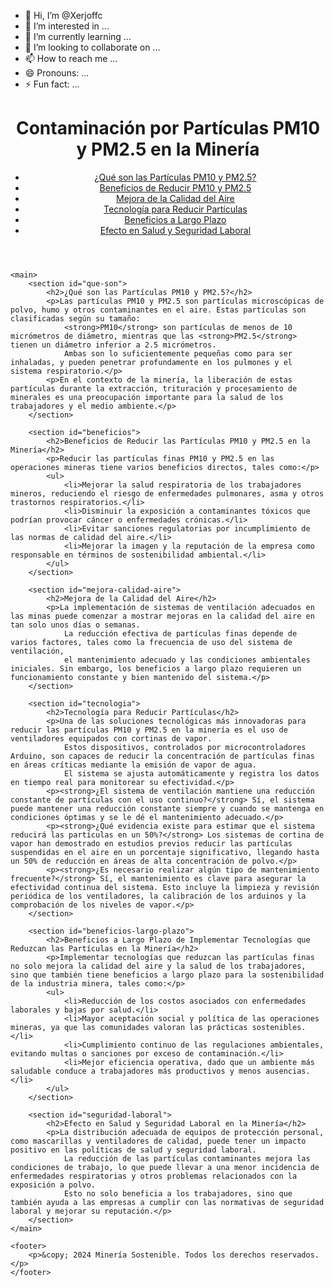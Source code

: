 - 👋 Hi, I’m @Xerjoffc
- 👀 I’m interested in ...
- 🌱 I’m currently learning ...
- 💞️ I’m looking to collaborate on ...
- 📫 How to reach me ...
- 😄 Pronouns: ...
- ⚡ Fun fact: ...

<!---
Xerjoffc/Xerjoffc is a ✨ special ✨ repository because its `README.md` (this file) appears on your GitHub profile.
You can click the Preview link to take a look at your changes.
--->

   <!DOCTYPE html>
<html lang="es">
<head>
    <meta charset="UTF-8">
    <meta name="viewport" content="width=device-width, initial-scale=1.0">
    <meta http-equiv="X-UA-Compatible" content="ie=edge">
    <title>Contaminación por Partículas PM10 y PM2.5 en la Minería</title>
    <link rel="stylesheet" href="styles.css">
</head>
<body>
    <header>
        <h1>Contaminación por Partículas PM10 y PM2.5 en la Minería</h1>
        <nav>
            <ul>
                <li><a href="#que-son">¿Qué son las Partículas PM10 y PM2.5?</a></li>
                <li><a href="#beneficios">Beneficios de Reducir PM10 y PM2.5</a></li>
                <li><a href="#mejora-calidad-aire">Mejora de la Calidad del Aire</a></li>
                <li><a href="#tecnologia">Tecnología para Reducir Partículas</a></li>
                <li><a href="#beneficios-largo-plazo">Beneficios a Largo Plazo</a></li>
                <li><a href="#seguridad-laboral">Efecto en Salud y Seguridad Laboral</a></li>
            </ul>
        </nav>
    </header>

    <main>
        <section id="que-son">
            <h2>¿Qué son las Partículas PM10 y PM2.5?</h2>
            <p>Las partículas PM10 y PM2.5 son partículas microscópicas de polvo, humo y otros contaminantes en el aire. Estas partículas son clasificadas según su tamaño: 
                <strong>PM10</strong> son partículas de menos de 10 micrómetros de diámetro, mientras que las <strong>PM2.5</strong> tienen un diámetro inferior a 2.5 micrómetros. 
                Ambas son lo suficientemente pequeñas como para ser inhaladas, y pueden penetrar profundamente en los pulmones y el sistema respiratorio.</p>
            <p>En el contexto de la minería, la liberación de estas partículas durante la extracción, trituración y procesamiento de minerales es una preocupación importante para la salud de los trabajadores y el medio ambiente.</p>
        </section>

        <section id="beneficios">
            <h2>Beneficios de Reducir las Partículas PM10 y PM2.5 en la Minería</h2>
            <p>Reducir las partículas finas PM10 y PM2.5 en las operaciones mineras tiene varios beneficios directos, tales como:</p>
            <ul>
                <li>Mejorar la salud respiratoria de los trabajadores mineros, reduciendo el riesgo de enfermedades pulmonares, asma y otros trastornos respiratorios.</li>
                <li>Disminuir la exposición a contaminantes tóxicos que podrían provocar cáncer o enfermedades crónicas.</li>
                <li>Evitar sanciones regulatorias por incumplimiento de las normas de calidad del aire.</li>
                <li>Mejorar la imagen y la reputación de la empresa como responsable en términos de sostenibilidad ambiental.</li>
            </ul>
        </section>

        <section id="mejora-calidad-aire">
            <h2>Mejora de la Calidad del Aire</h2>
            <p>La implementación de sistemas de ventilación adecuados en las minas puede comenzar a mostrar mejoras en la calidad del aire en tan solo unos días o semanas. 
                La reducción efectiva de partículas finas depende de varios factores, tales como la frecuencia de uso del sistema de ventilación, 
                el mantenimiento adecuado y las condiciones ambientales iniciales. Sin embargo, los beneficios a largo plazo requieren un funcionamiento constante y bien mantenido del sistema.</p>
        </section>

        <section id="tecnologia">
            <h2>Tecnología para Reducir Partículas</h2>
            <p>Una de las soluciones tecnológicas más innovadoras para reducir las partículas PM10 y PM2.5 en la minería es el uso de ventiladores equipados con cortinas de vapor. 
                Estos dispositivos, controlados por microcontroladores Arduino, son capaces de reducir la concentración de partículas finas en áreas críticas mediante la emisión de vapor de agua. 
                El sistema se ajusta automáticamente y registra los datos en tiempo real para monitorear su efectividad.</p>
            <p><strong>¿El sistema de ventilación mantiene una reducción constante de partículas con el uso continuo?</strong> Sí, el sistema puede mantener una reducción constante siempre y cuando se mantenga en condiciones óptimas y se le dé el mantenimiento adecuado.</p>
            <p><strong>¿Qué evidencia existe para estimar que el sistema reducirá las partículas en un 50%?</strong> Los sistemas de cortina de vapor han demostrado en estudios previos reducir las partículas suspendidas en el aire en un porcentaje significativo, llegando hasta un 50% de reducción en áreas de alta concentración de polvo.</p>
            <p><strong>¿Es necesario realizar algún tipo de mantenimiento frecuente?</strong> Sí, el mantenimiento es clave para asegurar la efectividad continua del sistema. Esto incluye la limpieza y revisión periódica de los ventiladores, la calibración de los arduinos y la comprobación de los niveles de vapor.</p>
        </section>

        <section id="beneficios-largo-plazo">
            <h2>Beneficios a Largo Plazo de Implementar Tecnologías que Reduzcan las Partículas en la Minería</h2>
            <p>Implementar tecnologías que reduzcan las partículas finas no solo mejora la calidad del aire y la salud de los trabajadores, sino que también tiene beneficios a largo plazo para la sostenibilidad de la industria minera, tales como:</p>
            <ul>
                <li>Reducción de los costos asociados con enfermedades laborales y bajas por salud.</li>
                <li>Mayor aceptación social y política de las operaciones mineras, ya que las comunidades valoran las prácticas sostenibles.</li>
                <li>Cumplimiento continuo de las regulaciones ambientales, evitando multas o sanciones por exceso de contaminación.</li>
                <li>Mejor eficiencia operativa, dado que un ambiente más saludable conduce a trabajadores más productivos y menos ausencias.</li>
            </ul>
        </section>

        <section id="seguridad-laboral">
            <h2>Efecto en Salud y Seguridad Laboral en la Minería</h2>
            <p>La distribución adecuada de equipos de protección personal, como mascarillas y ventiladores de calidad, puede tener un impacto positivo en las políticas de salud y seguridad laboral. 
                La reducción de las partículas contaminantes mejora las condiciones de trabajo, lo que puede llevar a una menor incidencia de enfermedades respiratorias y otros problemas relacionados con la exposición a polvo. 
                Esto no solo beneficia a los trabajadores, sino que también ayuda a las empresas a cumplir con las normativas de seguridad laboral y mejorar su reputación.</p>
        </section>
    </main>

    <footer>
        <p>&copy; 2024 Minería Sostenible. Todos los derechos reservados.</p>
    </footer>
</body>
</html>

